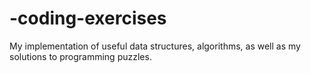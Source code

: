 # -coding-exercises
My implementation of useful data structures, algorithms, as well as my solutions to programming puzzles.
